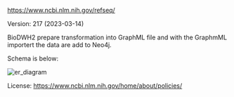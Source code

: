 https://www.ncbi.nlm.nih.gov/refseq/

Version: 217  (2023-03-14)

BioDWH2 prepare transformation into GraphML file and with the GraphmML importert the data are add to Neo4j.

Schema is below:

![er_diagram](schema.png)

License: https://www.ncbi.nlm.nih.gov/home/about/policies/